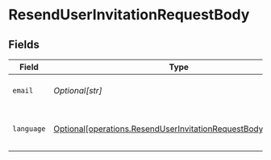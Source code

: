 # ResendUserInvitationRequestBody


## Fields

| Field                                                                                                                                  | Type                                                                                                                                   | Required                                                                                                                               | Description                                                                                                                            | Example                                                                                                                                |
| -------------------------------------------------------------------------------------------------------------------------------------- | -------------------------------------------------------------------------------------------------------------------------------------- | -------------------------------------------------------------------------------------------------------------------------------------- | -------------------------------------------------------------------------------------------------------------------------------------- | -------------------------------------------------------------------------------------------------------------------------------------- |
| `email`                                                                                                                                | *Optional[str]*                                                                                                                        | :heavy_minus_sign:                                                                                                                     | Email address of the address                                                                                                           | test@example.com                                                                                                                       |
| `language`                                                                                                                             | [Optional[operations.ResendUserInvitationRequestBodyLanguage]](undefined/models/operations/resenduserinvitationrequestbodylanguage.md) | :heavy_minus_sign:                                                                                                                     | Language for user invitation email                                                                                                     |                                                                                                                                        |